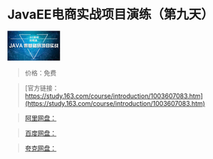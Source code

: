 # JavaEE电商实战项目演练（第九天）

![img](../../../assets/study163/free/6632194765118178301.jpg)

> 价格：免费

> [官方链接：https://study.163.com/course/introduction/1003607083.htm](https://study.163.com/course/introduction/1003607083.htm)

> [阿里网盘：]()

> [百度网盘：]()

> [夸克网盘：]()
